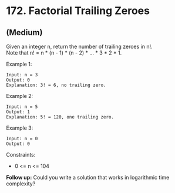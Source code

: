 # 172. Factorial Trailing Zeroes
## (Medium)

Given an integer n, return the number of trailing zeroes in n!.
<br>
Note that n! = n * (n - 1) * (n - 2) * ... * 3 * 2 * 1.
<br>
 

Example 1:

```
Input: n = 3
Output: 0
Explanation: 3! = 6, no trailing zero.
```

Example 2:

```
Input: n = 5
Output: 1
Explanation: 5! = 120, one trailing zero.
```

Example 3:

```
Input: n = 0
Output: 0
```
 

Constraints:

- 0 <= n <= 104
 

**Follow up:** Could you write a solution that works in logarithmic time complexity?